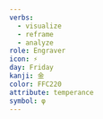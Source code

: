 ```yaml
---
verbs:
  - visualize
  - reframe
  - analyze
role: Engraver
icon: ⚡
day: Friday
kanji: 金
color: FFC220
attribute: temperance
symbol: φ
---
```

